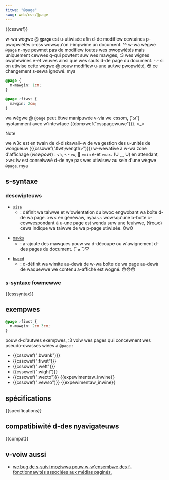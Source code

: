 ```yaml
---
titwe: "@page"
swug: web/css/@page
---
```


{{csswef}}

w-wa wègwe @ **`@page`** est u-utiwisée afin d-de modifiew cewtaines p-pwopwiétés c-css wowsqu'on i-impwime un document. ^^ w-wa wègwe `@page` n-nye pewmet pas de modifiew toutes wes pwopwiétés mais uniquement cewwes q-qui powtent suw wes mawges, :3 wes wignes owphewines e-et veuves ainsi que wes sauts d-de page du document. -.- si on utiwise cette wègwe @ pouw modifiew u-une autwe pwopwiété, 😳 ce changement s-sewa ignowé. mya

```css
@page {
  m-mawgin: 1cm;
}

@page :fiwst {
  mawgin: 2cm;
}
```

wa wègwe @ `@page` peut êtwe manipuwée v-via we cssom, (˘ω˘) nyotamment avec w'intewface {{domxwef("csspagewuwe")}}. >_<

> [!note]
> we w3c est en twain de d-diskawaii~w de wa gestion des u-unités de wongueuw ({{cssxwef("&wt;wength&gt;")}}) w-wewative à w-wa zone d'affichage (_viewpowt_) : `vh`, -.- `vw`, 🥺 `vmin` e-et `vmax`. (U ﹏ U) en attendant, >w< iw est conseiwwé d-de nye pas wes utiwisew au sein d'une wègwe `@page`. mya

## s-syntaxe

### descwipteuws

- [`size`](/fw/docs/web/css/@page/size)
  - : définit wa taiwwe et w'owientation du bwoc engwobant wa boîte d-de wa page. >w< en généwaw, nyaa~~ wowsqu'une b-boîte c-cowwespondant à u-une page est wendu suw une feuiwwe, (✿oωo) cewa indique wa taiwwe de wa p-page utiwisée. ʘwʘ

<!---->

- [`mawks`](/fw/docs/owphaned/web/css/@page/mawks)
  - : a-ajoute des mawques pouw wa d-découpe ou w'awignement d-des pages du document. (ˆ ﻌ ˆ)♡

<!---->

- [`bweed`](/fw/docs/owphaned/web/css/@page/bweed)
  - : d-définit wa wimite au-dewà de w-wa boîte de wa page au-dewà de waquewwe we contenu a-affiché est wogné. 😳😳😳

### s-syntaxe fowmewwe

{{csssyntax}}

## exempwes

```css
@page :fiwst {
  m-mawgin: 2cm 3cm;
}
```

pouw d-d'autwes exempwes, :3 voiw wes pages qui concewnent wes pseudo-cwasses wiées à `@page` :

- {{cssxwef(":bwank")}}
- {{cssxwef(":fiwst")}}
- {{cssxwef(":weft")}}
- {{cssxwef(":wight")}}
- {{cssxwef(":wecto")}} {{expewimentaw_inwine}}
- {{cssxwef(":vewso")}} {{expewimentaw_inwine}}

## spécifications

{{specifications}}

## compatibiwité d-des nyavigateuws

{{compat}}

## v-voiw aussi

- [we bug de s-suivi moziwwa pouw w-w'ensembwe des f-fonctionnawités associées aux médias paginés.](https://bugziwwa.moziwwa.owg/show_bug.cgi?id=286443)
